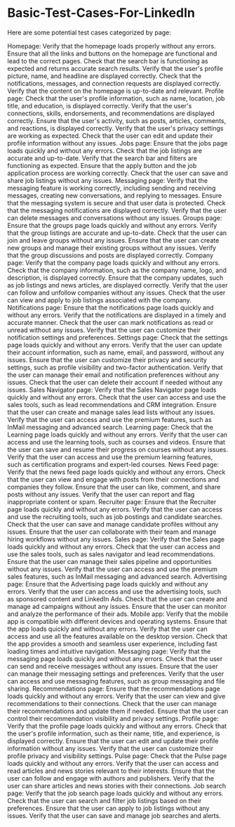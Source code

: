 # Basic-Test-Cases-For-LinkedIn

Here are some potential test cases categorized by page:

Homepage:
Verify that the homepage loads properly without any errors.
Ensure that all the links and buttons on the homepage are functional and lead to the correct pages.
Check that the search bar is functioning as expected and returns accurate search results.
Verify that the user's profile picture, name, and headline are displayed correctly.
Check that the notifications, messages, and connection requests are displayed correctly.
Verify that the content on the homepage is up-to-date and relevant.
Profile page:
Check that the user's profile information, such as name, location, job title, and education, is displayed correctly.
Verify that the user's connections, skills, endorsements, and recommendations are displayed correctly.
Ensure that the user's activity, such as posts, articles, comments, and reactions, is displayed correctly.
Verify that the user's privacy settings are working as expected.
Check that the user can edit and update their profile information without any issues.
Jobs page:
Ensure that the jobs page loads quickly and without any errors.
Check that the job listings are accurate and up-to-date.
Verify that the search bar and filters are functioning as expected.
Ensure that the apply button and the job application process are working correctly.
Check that the user can save and share job listings without any issues.
Messaging page:
Verify that the messaging feature is working correctly, including sending and receiving messages, creating new conversations, and replying to messages.
Ensure that the messaging system is secure and that user data is protected.
Check that the messaging notifications are displayed correctly.
Verify that the user can delete messages and conversations without any issues.
Groups page:
Ensure that the groups page loads quickly and without any errors.
Verify that the group listings are accurate and up-to-date.
Check that the user can join and leave groups without any issues.
Ensure that the user can create new groups and manage their existing groups without any issues.
Verify that the group discussions and posts are displayed correctly.
Company page:
Verify that the company page loads quickly and without any errors.
Check that the company information, such as the company name, logo, and description, is displayed correctly.
Ensure that the company updates, such as job listings and news articles, are displayed correctly.
Verify that the user can follow and unfollow companies without any issues.
Check that the user can view and apply to job listings associated with the company.
Notifications page:
Ensure that the notifications page loads quickly and without any errors.
Verify that the notifications are displayed in a timely and accurate manner.
Check that the user can mark notifications as read or unread without any issues.
Verify that the user can customize their notification settings and preferences.
Settings page:
Check that the settings page loads quickly and without any errors.
Verify that the user can update their account information, such as name, email, and password, without any issues.
Ensure that the user can customize their privacy and security settings, such as profile visibility and two-factor authentication.
Verify that the user can manage their email and notification preferences without any issues.
Check that the user can delete their account if needed without any issues.
Sales Navigator page:
Verify that the Sales Navigator page loads quickly and without any errors.
Check that the user can access and use the sales tools, such as lead recommendations and CRM integration.
Ensure that the user can create and manage sales lead lists without any issues.
Verify that the user can access and use the premium features, such as InMail messaging and advanced search.
Learning page:
Check that the Learning page loads quickly and without any errors.
Verify that the user can access and use the learning tools, such as courses and videos.
Ensure that the user can save and resume their progress on courses without any issues.
Verify that the user can access and use the premium learning features, such as certification programs and expert-led courses.
News Feed page:
Verify that the news feed page loads quickly and without any errors.
Check that the user can view and engage with posts from their connections and companies they follow.
Ensure that the user can like, comment, and share posts without any issues.
Verify that the user can report and flag inappropriate content or spam.
Recruiter page:
Ensure that the Recruiter page loads quickly and without any errors.
Verify that the user can access and use the recruiting tools, such as job postings and candidate searches.
Check that the user can save and manage candidate profiles without any issues.
Ensure that the user can collaborate with their team and manage hiring workflows without any issues.
Sales page:
Verify that the Sales page loads quickly and without any errors.
Check that the user can access and use the sales tools, such as sales navigator and lead recommendations.
Ensure that the user can manage their sales pipeline and opportunities without any issues.
Verify that the user can access and use the premium sales features, such as InMail messaging and advanced search.
Advertising page:
Ensure that the Advertising page loads quickly and without any errors.
Verify that the user can access and use the advertising tools, such as sponsored content and LinkedIn Ads.
Check that the user can create and manage ad campaigns without any issues.
Ensure that the user can monitor and analyze the performance of their ads.
Mobile app:
Verify that the mobile app is compatible with different devices and operating systems.
Ensure that the app loads quickly and without any errors.
Verify that the user can access and use all the features available on the desktop version.
Check that the app provides a smooth and seamless user experience, including fast loading times and intuitive navigation.
Messaging page:
Verify that the messaging page loads quickly and without any errors.
Check that the user can send and receive messages without any issues.
Ensure that the user can manage their messaging settings and preferences.
Verify that the user can access and use messaging features, such as group messaging and file sharing.
Recommendations page:
Ensure that the recommendations page loads quickly and without any errors.
Verify that the user can view and give recommendations to their connections.
Check that the user can manage their recommendations and update them if needed.
Ensure that the user can control their recommendation visibility and privacy settings.
Profile page:
Verify that the profile page loads quickly and without any errors.
Check that the user's profile information, such as their name, title, and experience, is displayed correctly.
Ensure that the user can edit and update their profile information without any issues.
Verify that the user can customize their profile privacy and visibility settings.
Pulse page:
Check that the Pulse page loads quickly and without any errors.
Verify that the user can access and read articles and news stories relevant to their interests.
Ensure that the user can follow and engage with authors and publishers.
Verify that the user can share articles and news stories with their connections.
Job search page:
Verify that the job search page loads quickly and without any errors.
Check that the user can search and filter job listings based on their preferences.
Ensure that the user can apply to job listings without any issues.
Verify that the user can save and manage job searches and alerts.
